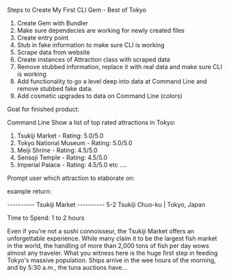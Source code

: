 Steps to Create My First CLI Gem - Best of Tokyo

1. Create Gem with Bundler 
2. Make sure dependecies are working for newly created files
3. Create entry point
4. Stub in fake information to make sure CLI is working
5. Scrape data from website 
6. Create instances of Attraction class with scraped data 
7. Remove stubbed information, replace it with real data and make sure CLI is working
8. Add functionality to go a level deep into data at Command Line and remove stubbed fake data. 
9. Add cosmetic upgrades to data on Command Line (colors)


Goal for finished product:

Command Line
Show a list of top rated attractions in Tokyo:

1. Tsukiji Market - Rating: 5.0/5.0
2. Tokyo National Museum - Rating: 5.0/5.0
3. Meiji Shrine - Rating: 4.5/5.0
4. Sensoji Temple - Rating: 4.5/5.0
5. Imperial Palace - Rating: 4.5/5.0
etc
....

Prompt user which attraction to elaborate on:

example return:

---------- Tsukiji Market ----------
5-2 Tsukiji Chuo-ku   | Tokyo, Japan

Time to Spend: 1 to 2 hours

Even if you're not a sushi connoisseur, the Tsukiji Market offers an unforgettable experience. While many claim it to be the largest fish market in the world, the handling of more than 2,000 tons of fish per day wows almost any traveler. What you witness here is the huge first step in feeding Tokyo's massive population. Ships arrive in the wee hours of the morning, and by 5:30 a.m., the tuna auctions have...



